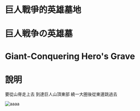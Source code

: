 # 巨人戰爭的英雄墓地
# 巨人戦争の英雄墓	
# Giant-Conquering Hero's Grave

# 說明
要從山脊走上去
到達巨人山頂東部
繞一大圈後從東邊跳過去

![aaaa](https://user-images.githubusercontent.com/4385327/158023027-38d3b697-02f2-4d60-a079-1b32dbe2fc6b.jpg)
